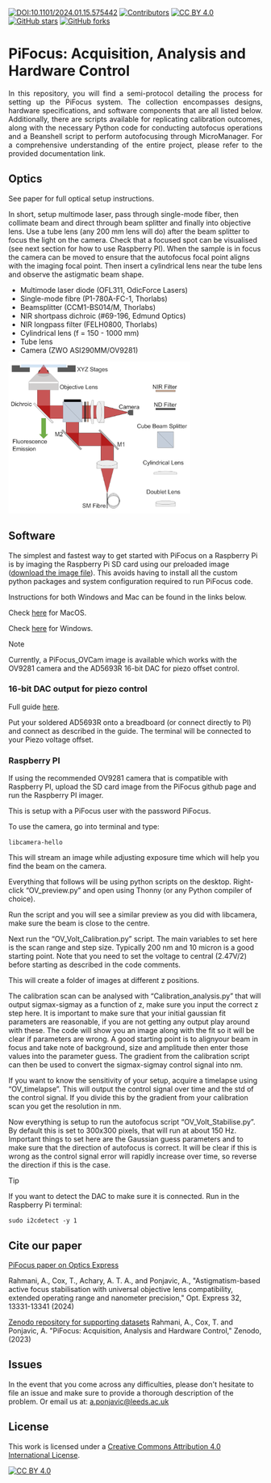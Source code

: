[![DOI:10.1101/2024.01.15.575442](http://img.shields.io/badge/DOI-10.1364/OE.520845-B31B1B.svg)](<https://doi.org/10.1364/OE.520845>)
[![Contributors](https://img.shields.io/github/contributors-anon/PonjavicLab/PiFocus)](https://github.com/PonjavicLab/PiFocus/graphs/contributors)
[![CC BY 4.0][cc-by-shield]][cc-by]
[![GitHub stars](https://img.shields.io/github/stars/PonjavicLab/PiFocus?style=social)](https://github.com/PonjavicLab/PiFocus/)
[![GitHub forks](https://img.shields.io/github/forks/PonjavicLab/PiFocus?style=social)](https://github.com/PonjavicLab/PiFocus/)

# PiFocus: Acquisition, Analysis and Hardware Control

<p align="justify">
In this repository, you will find a semi-protocol detailing the process for setting up the PiFocus system. The collection encompasses designs, hardware specifications, and software components that are all listed below. Additionally, there are scripts available for replicating calibration outcomes, along with the necessary Python code for conducting autofocus operations and a Beanshell script to perform autofocusing through MicroManager. For a comprehensive understanding of the entire project, please refer to the provided documentation link.
</p>

## Optics
See paper for full optical setup instructions.

In short, setup multimode laser, pass through single-mode fiber, then collimate beam and direct through beam splitter and finally into objective lens. Use a tube lens (any 200 mm lens will do) after the beam splitter to focus the light on the camera. Check that a focused spot can be visualised (see next section for how to use Raspberry PI). When the sample is in focus the camera can be moved to ensure that the autofocus focal point aligns with the imaging focal point. Then insert a cylindrical lens near the tube lens and observe the astigmatic beam shape. 

- Multimode laser diode (OFL311, OdicForce Lasers)
- Single-mode fibre (P1-780A-FC-1, Thorlabs)
- Beamsplitter (CCM1-BS014/M, Thorlabs)
- NIR shortpass dichroic (#69-196, Edmund Optics)
- NIR longpass filter (FELH0800, Thorlabs)
- Cylindrical lens (f = 150 - 1000 mm)
- Tube lens
- Camera (ZWO ASI290MM/OV9281)

<img src="https://github.com/PonjavicLab/PiFocus/blob/main/SI_Figures/S4.png" width="360" height="300">

## Software
The simplest and fastest way to get started with PiFocus on a Raspberry Pi is by imaging the Raspberry Pi SD card using our preloaded image ([download the image file](https://leeds365-my.sharepoint.com/:u:/g/personal/phyapona_leeds_ac_uk/EQdljYulgwNKiqJuBZGs2eQBUzKCu8BG7nbkED_NsvtADg?e=3SPmX8)).
This avoids having to install all the custom python packages and system configuration required to run PiFocus code.

Instructions for both Windows and Mac can be found in the links below.

Check [here](https://medium.com/@reishim0731/transferring-the-raspberry-pi-os-to-a-micro-sd-card-on-the-mac-terminal-b572266bf79b) for MacOS.

Check [here](https://raspberry-projects.com/pi/pi-operating-systems/win32diskimager) for Windows.

> [!NOTE]
> Currently, a PiFocus_OVCam image is available which works with the OV9281 camera and the AD5693R 16-bit DAC for piezo offset control.


### 16-bit DAC output for piezo control

Full guide [here](https://learn.adafruit.com/adafruit-ad5693r-16-bit-dac-breakout-board/circuitpython-and-python).

Put your soldered AD5693R onto a breadboard (or connect directly to PI) and connect as described in the guide. The terminal will be connected to your Piezo voltage offset.

### Raspberry PI
If using the recommended OV9281 camera that is compatible with Raspberry PI, upload the SD card image from the PiFocus github page and run the Raspberry PI imager. 
 
This is setup with a PiFocus user with the password PiFocus. 
 
To use the camera, go into terminal and type:

```
libcamera-hello 
```
This will stream an image while adjusting exposure time which will help you find the beam on the camera. 
 
Everything that follows will be using python scripts on the desktop. 
Right-click “OV_preview.py” and open using Thonny (or any Python compiler of choice).

Run the script and you will see a similar preview as you did with libcamera, make sure the beam is close to the centre. 
 
Next run the “OV_Volt_Calibration.py” script. The main variables to set here is the scan range and step size. Typically 200 nm and 10 micron is a good starting point. Note that you need to set the voltage to central (2.47V/2) before starting as described in the code comments. 
 
This will create a folder of images at different z positions. 
 
The calibration scan can be analysed with “Calibration_analysis.py” that will output sigmax-sigmay as a function of z, make sure you input the correct z step here. It is important to make sure that your initial gaussian fit parameters are reasonable, if you are not getting any output play around with these. The code will show you an image along with the fit so it will be clear if parameters are wrong. A good starting point is to alignyour beam in focus and take note of background, size and amplitude then enter those values into the parameter guess. The gradient from the calibration script can then be used to convert the sigmax-sigmay control signal into nm.
 
If you want to know the sensitivity of your setup, acquire a timelapse using “OV_timelapse”. This will output the control signal over time and the std of the control signal. If you divide this by the gradient from your calibration scan you get the resolution in nm. 

Now everything is setup to run the autofocus script “OV_Volt_Stabilise.py”. By default this is set to 300x300 pixels, that will run at about 150 Hz. Important things to set here are the Gaussian guess parameters and to make sure that the direction of autofocus is correct. It will be clear if this is wrong as the control signal error will rapidly increase over time, so reverse the direction if this is the case.  

[comment]: <> (To get the MAX5216 SPI DAC to work with the Raspberry Pi.)
[comment]: <> (```)
[comment]: <> (sudo apt-get install i2c-tools)
[comment]: <> (pip3 install adafruit-blinka)
[comment]: <> (sudo pip3 install adafruit-circuitpython-mcp4725)
[comment]: <> (```)

> [!TIP]
> If you want to detect the DAC to make sure it is connected. Run in the Raspberry Pi terminal:

```
sudo i2cdetect -y 1
```

## Cite our paper
[PiFocus paper on Optics Express](https://opg.optica.org/oe/fulltext.cfm?uri=oe-32-8-13331&id=548369)

Rahmani, A., Cox, T., Achary, A. T. A., and Ponjavic, A., "Astigmatism-based active focus stabilisation with universal objective lens compatibility, extended operating range and nanometer precision," Opt. Express 32, 13331-13341 (2024)

[Zenodo repository for supporting datasets](https://zenodo.org/doi/10.5281/zenodo.10726262)
Rahmani, A., Cox, T. and Ponjavic, A. "PiFocus: Acquisition, Analysis and Hardware Control," Zenodo, (2023)

## Issues
In the event that you come across any difficulties, please don't hesitate to file an issue and make sure to provide a thorough description of the problem.
Or email us at:
a.ponjavic@leeds.ac.uk


## License
This work is licensed under a
[Creative Commons Attribution 4.0 International License][cc-by].

[![CC BY 4.0][cc-by-image]][cc-by]

[cc-by]: http://creativecommons.org/licenses/by/4.0/
[cc-by-image]: https://i.creativecommons.org/l/by/4.0/88x31.png
[cc-by-shield]: https://img.shields.io/badge/License-CC%20BY%204.0-lightgrey.svg
